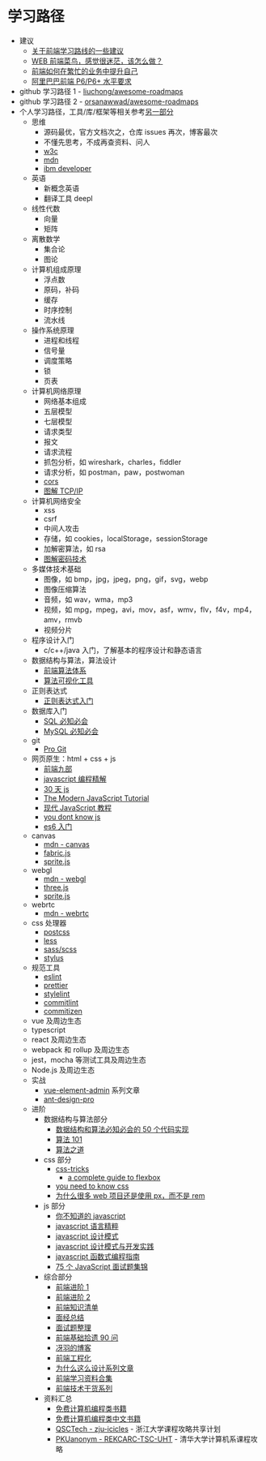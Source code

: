 # 学习路径

- 建议
  - [关于前端学习路线的一些建议](https://mp.weixin.qq.com/s/ikVW2kks3wS5UdrUH9vDRQ)
  - [WEB 前端菜鸟，感觉很迷茫，该怎么做？](https://mp.weixin.qq.com/s/8YQD3VlAPagMldww3e9S2A)
  - [前端如何在繁忙的业务中提升自己](https://mp.weixin.qq.com/s/7VddgPmY8bdo9uBSdH7guA)
  - [阿里巴巴前端 P6/P6+ 水平要求](https://www.zhihu.com/question/61281984/answer/1306626251)
- github 学习路径 1 - [liuchong/awesome-roadmaps](https://github.com/liuchong/awesome-roadmaps)
- github 学习路径 2 - [orsanawwad/awesome-roadmaps](https://github.com/orsanawwad/awesome-roadmaps)
- 个人学习路径，工具/库/框架等相关参考[另一部分](../lib-toolkit-framework-and-more/README.md)
  - 思维
    - 源码最优，官方文档次之，仓库 issues 再次，博客最次
    - 不懂先思考，不成再查资料、问人
    - [w3c](https://www.w3.org/)
    - [mdn](https://developer.mozilla.org/)
    - [ibm developer](https://www.ibm.com/developerworks/cn/index.html)
  - 英语
    - 新概念英语
    - 翻译工具 deepl
  - 线性代数
    - 向量
    - 矩阵
  - 离散数学
    - 集合论
    - 图论
  - 计算机组成原理
    - 浮点数
    - 原码，补码
    - 缓存
    - 时序控制
    - 流水线
  - 操作系统原理
    - 进程和线程
    - 信号量
    - 调度策略
    - 锁
    - 页表
  - 计算机网络原理
    - 网络基本组成
    - 五层模型
    - 七层模型
    - 请求类型
    - 报文
    - 请求流程
    - 抓包分析，如 wireshark，charles，fiddler
    - 请求分析，如 postman，paw，postwoman
    - [cors](http://www.ruanyifeng.com/blog/2016/04/cors.html)
    - [图解 TCP/IP](https://book.douban.com/subject/24737674/)
  - 计算机网络安全
    - xss
    - csrf
    - 中间人攻击
    - 存储，如 cookies，localStorage，sessionStorage
    - 加解密算法，如 rsa
    - [图解密码技术](https://book.douban.com/subject/26265544/)
  - 多媒体技术基础
    - 图像，如 bmp，jpg，jpeg，png，gif，svg，webp
    - 图像压缩算法
    - 音频，如 wav，wma，mp3
    - 视频，如 mpg，mpeg，avi，mov，asf，wmv，flv，f4v，mp4，amv，rmvb
    - 视频分片
  - 程序设计入门
    - c/c++/java 入门，了解基本的程序设计和静态语言
  - 数据结构与算法，算法设计
    - [前端算法体系](https://github.com/sisterAn/JavaScript-Algorithms)
    - [算法可视化工具](https://github.com/algorithm-visualizer/algorithm-visualizer)
  - 正则表达式
    - [正则表达式入门](http://www.cnblogs.com/deerchao/archive/2006/08/24/zhengzhe30fengzhongjiaocheng.html)
  - 数据库入门
    - [SQL 必知必会](https://weread.qq.com/web/reader/95232130715c01b39521460)
    - [MySQL 必知必会](https://weread.qq.com/web/reader/929321f0715c01b5929bd3f)
  - git
    - [Pro Git](https://git-scm.com/book/zh/v2)
  - 网页原生：html + css + js
    - [前端九部](https://www.yuque.com/fe9/basic)
    - [javascript 编程精解](https://weread.qq.com/web/reader/14632cb071d2827314677c6kc81322c012c81e728d9d180)
    - [30 天 js](https://github.com/Asabeneh/30DaysOfJavaScript)
    - [The Modern JavaScript Tutorial](https://javascript.info/)
    - [现代 JavaScript 教程](https://zh.javascript.info/)
    - [you dont know js](https://github.com/getify/You-Dont-Know-JS)
    - [es6 入门](http://es6.ruanyifeng.com/)
  - canvas
    - [mdn - canvas](https://developer.mozilla.org/zh-CN/docs/Web/API/Canvas_API)
    - [fabric.js](https://github.com/fabricjs/fabric.js)
    - [sprite.js](https://github.com/spritejs/spritejs)
  - webgl
    - [mdn - webgl](https://developer.mozilla.org/zh-CN/docs/Web/API/WebGL_API)
    - [three.js](https://threejs.org/)
    - [sprite.js](https://github.com/spritejs/spritejs)
  - webrtc
    - [mdn - webrtc](https://developer.mozilla.org/zh-CN/docs/Glossary/WebRTC)
  - css 处理器
    - [postcss](https://postcss.org/)
    - [less](http://lesscss.org/)
    - [sass/scss](https://sass-lang.com/)
    - [stylus](https://stylus-lang.com/)
  - 规范工具
    - [eslint](https://eslint.org/)
    - [prettier](https://prettier.io/)
    - [stylelint](https://stylelint.io/)
    - [commitlint](https://commitlint.js.org/)
    - [commitizen](https://github.com/commitizen/cz-cli)
  - vue 及周边生态
  - typescript
  - react 及周边生态
  - webpack 和 rollup 及周边生态
  - jest，mocha 等测试工具及周边生态
  - Node.js 及周边生态
  - 实战
    - [vue-element-admin](https://panjiachen.github.io/vue-element-admin-site/zh/guide/#%E5%89%8D%E5%BA%8F%E5%87%86%E5%A4%87) 系列文章
    - [ant-design-pro](https://ant-design-pro.gitee.io/index-cn)
  - 进阶
    - 数据结构与算法部分
      - [数据结构和算法必知必会的 50 个代码实现](https://github.com/wangzheng0822/algo)
      - [算法 101](https://101.zoo.team/)
      - [算法之道](https://book.douban.com/subject/4249686/)
    - css 部分
      - [css-tricks](https://css-tricks.com/)
        - [a complete guide to flexbox](https://css-tricks.com/snippets/css/a-guide-to-flexbox/)
      - [you need to know css](https://github.com/l-hammer/You-need-to-know-css)
      - [为什么很多 web 项目还是使用 px，而不是 rem](https://www.zhihu.com/question/313971223/answer/628236155)
    - js 部分
      - [你不知道的 javascript](https://weread.qq.com/web/reader/8c632230715c01a18c683d8)
      - [javascript 语言精粹](https://book.douban.com/subject/3590768/)
      - [javascript 设计模式](https://book.douban.com/subject/3329540/)
      - [javascript 设计模式与开发实践](https://weread.qq.com/web/reader/6bf3215071a123016bf0b74)
      - [javascript 函数式编程指南](https://llh911001.gitbooks.io/mostly-adequate-guide-chinese/content/)
      - [75 个 JavaScript 面试题集锦](https://mp.weixin.qq.com/s/HoltfI8MdE2DIihaWT0RCQ)
    - 综合部分
      - [前端进阶 1](https://yuchengkai.cn/home/)
      - [前端进阶 2](https://muyiy.cn/)
      - [前端知识清单](https://github.com/thedaviddias/Front-End-Checklist)
      - [面经总结](http://blog.poetries.top/FE-Interview-Questions/)
      - [面试题整理](https://mp.weixin.qq.com/s/9XoKz2CeQXBgCobEwMuanQ)
      - [前端基础拾遗 90 问](https://juejin.im/post/5e8b261ae51d4546c0382ab4)
      - [冴羽的博客](https://github.com/mqyqingfeng/Blog)
      - [前端工程化](https://github.com/fouber/blog)
      - [为什么这么设计系列文章](https://draven.co/whys-the-design/)
      - [前端学习资料合集](https://github.com/fyuanfen/note)
      - [前端技术干货系列](https://mp.weixin.qq.com/s/G8b2SRG0FqI5taGwjH35aw)
    - 资料汇总
      - [免费计算机编程类书籍](https://github.com/EbookFoundation/free-programming-books/blob/master/free-programming-books-zh.md)
      - [免费计算机编程类中文书籍](https://github.com/justjavac/free-programming-books-zh_CN)
      - [QSCTech - zju-icicles](https://github.com/QSCTech/zju-icicles) - 浙江大学课程攻略共享计划
      - [PKUanonym - REKCARC-TSC-UHT](https://github.com/PKUanonym/REKCARC-TSC-UHT) - 清华大学计算机系课程攻略

<Vssue />
